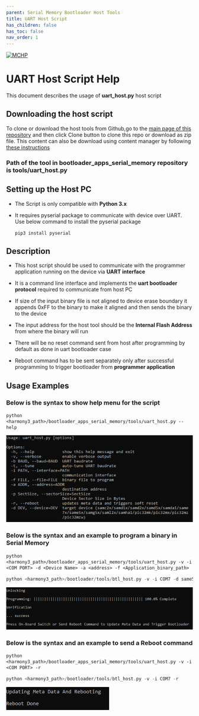 ```yaml
---
parent: Serial Memory Bootloader Host Tools
title: UART Host Script
has_children: false
has_toc: false
nav_order: 1
---
```


[![MCHP](https://www.microchip.com/ResourcePackages/Microchip/assets/dist/images/logo.png)](https://www.microchip.com)

# UART Host Script Help

This document describes the usage of **uart_host.py** host script

## Downloading the host script

To clone or download the host tools from Github,go to the [main page of this repository](https://github.com/Microchip-MPLAB-Harmony/bootloader_apps_serial_memory) and then click Clone button to clone this repo or download as zip file. This content can also be download using content manager by following [these instructions](https://github.com/Microchip-MPLAB-Harmony/contentmanager/wiki)

### Path of the tool in bootloader_apps_serial_memory repository is **tools/uart_host.py**

## Setting up the Host PC

- The Script is only compatible with **Python 3.x**

- It requires pyserial package to communicate with device over UART. Use below command to install the pyserial package

      pip3 install pyserial

## Description

- This host script should be used to communicate with the programmer application running on the device via **UART interface**

- It is a command line interface and implements the **uart bootloader protocol** required to communicate from host PC

- If size of the input binary file is not aligned to device erase boundary it appends 0xFF to the binary to make it aligned and then sends the binary to the device

- The input address for the host tool should be the **Internal Flash Address** from where the binary will run

- There will be no reset command sent from host after programming by default as done in uart bootloader case

- Reboot command has to be sent separately only after successful programming to trigger bootloader from **programmer application**

## Usage Examples

### Below is the syntax to show help menu for the script

```
python <harmony3_path>/bootloader_apps_serial_memory/tools/uart_host.py --help
```

![uart_host_help_menu](./images/uart_host_help_menu.png)

### Below is the syntax and an example to program a binary in Serial Memory

```
python <harmony3_path>/bootloader_apps_serial_memory/tools/uart_host.py -v -i <COM PORT> -d <Device Name> -a <address> -f <Application_binary_path>
```

```c
python <harmony3_path>/bootloader/tools/btl_host.py -v -i COM7 -d same5x -a 0x2000 -f E:/projects/h3_bootloader/bootloader_apps_serial_memory/apps/qspi_flash_bootloader/app_programmer/firmware/sam_e54_xpro.X/dist/sam_e54_xpro/production/sam_e54_xpro.X.production.bin
```

![uart_host_output_program](./images/uart_host_output_program.png)

### Below is the syntax and an example to send a Reboot command

```
python <harmony3_path>/bootloader_apps_serial_memory/tools/uart_host.py -v -i <COM PORT> -r
```

```c
python <harmony3_path>/bootloader/tools/btl_host.py -v -i COM7 -r
```

![uart_host_output_reboot](./images/uart_host_output_reboot.png)
